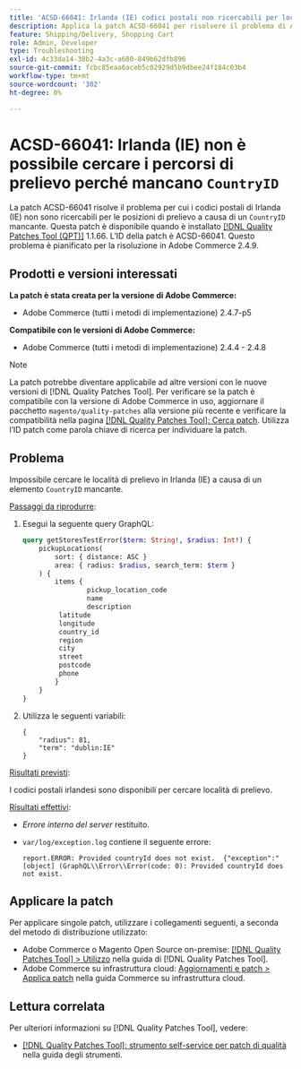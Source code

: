 ```yaml
---
title: 'ACSD-66041: Irlanda (IE) codici postali non ricercabili per località di prelievo a causa di CountryID mancante'
description: Applica la patch ACSD-66041 per risolvere il problema di Adobe Commerce, a causa del quale non era possibile cercare le località di prelievo in Irlanda (IE) a causa di un CountryID mancante.
feature: Shipping/Delivery, Shopping Cart
role: Admin, Developer
type: Troubleshooting
exl-id: 4c33da14-38b2-4a3c-a680-849b62dfb896
source-git-commit: fcbc85eaa6aceb5c02929d5b9dbee24f184c03b4
workflow-type: tm+mt
source-wordcount: '302'
ht-degree: 0%

---
```


# ACSD-66041: Irlanda (IE) non è possibile cercare i percorsi di prelievo perché mancano `CountryID`

La patch ACSD-66041 risolve il problema per cui i codici postali di Irlanda (IE) non sono ricercabili per le posizioni di prelievo a causa di un `CountryID` mancante. Questa patch è disponibile quando è installato [[!DNL Quality Patches Tool (QPT)]](/help/tools/quality-patches-tool/quality-patches-tool-to-self-serve-quality-patches.md) 1.1.66. L’ID della patch è ACSD-66041. Questo problema è pianificato per la risoluzione in Adobe Commerce 2.4.9.

## Prodotti e versioni interessati

**La patch è stata creata per la versione di Adobe Commerce:**

* Adobe Commerce (tutti i metodi di implementazione) 2.4.7-p5

**Compatibile con le versioni di Adobe Commerce:**

* Adobe Commerce (tutti i metodi di implementazione) 2.4.4 - 2.4.8

>[!NOTE]
>
>La patch potrebbe diventare applicabile ad altre versioni con le nuove versioni di [!DNL Quality Patches Tool]. Per verificare se la patch è compatibile con la versione di Adobe Commerce in uso, aggiornare il pacchetto `magento/quality-patches` alla versione più recente e verificare la compatibilità nella pagina [[!DNL Quality Patches Tool]: Cerca patch](https://experienceleague.adobe.com/tools/commerce-quality-patches/index.html?lang=it). Utilizza l’ID patch come parola chiave di ricerca per individuare la patch.

## Problema

Impossibile cercare le località di prelievo in Irlanda (IE) a causa di un elemento `CountryID` mancante.

<u>Passaggi da riprodurre</u>:

1. Esegui la seguente query GraphQL:

   ```graphql
   query getStoresTestError($term: String!, $radius: Int!) {
       pickupLocations(
           sort: { distance: ASC }
           area: { radius: $radius, search_term: $term }
       ) {
           items {
                   pickup_location_code
                   name
                   description
   		    latitude
   		    longitude
   		    country_id
   		    region
   		    city
   		    street
   		    postcode
   		    phone
           }
       }
   }
   ```

1. Utilizza le seguenti variabili:

   ```
   {
       "radius": 81,
       "term": "dublin:IE"
   }
   ```

<u>Risultati previsti</u>:

I codici postali irlandesi sono disponibili per cercare località di prelievo.

<u>Risultati effettivi</u>:

* *Errore interno del server* restituito.
* `var/log/exception.log` contiene il seguente errore:

  ```
  report.ERROR: Provided countryId does not exist.  {"exception":"[object] (GraphQL\\Error\\Error(code: 0): Provided countryId does not exist.
  ```

## Applicare la patch

Per applicare singole patch, utilizzare i collegamenti seguenti, a seconda del metodo di distribuzione utilizzato:

* Adobe Commerce o Magento Open Source on-premise: [[!DNL Quality Patches Tool] > Utilizzo](/help/tools/quality-patches-tool/usage.md) nella guida di [!DNL Quality Patches Tool].
* Adobe Commerce su infrastruttura cloud: [Aggiornamenti e patch > Applica patch](https://experienceleague.adobe.com/docs/commerce-cloud-service/user-guide/develop/upgrade/apply-patches.html?lang=it) nella guida Commerce su infrastruttura cloud.

## Lettura correlata

Per ulteriori informazioni su [!DNL Quality Patches Tool], vedere:

* [[!DNL Quality Patches Tool]: strumento self-service per patch di qualità](/help/tools/quality-patches-tool/quality-patches-tool-to-self-serve-quality-patches.md) nella guida degli strumenti.
